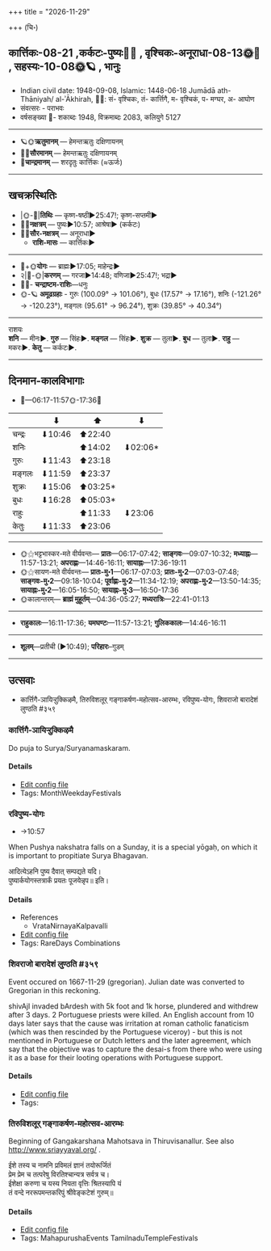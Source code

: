 +++
title = "2026-11-29"

+++
(चि॰)
## कार्त्तिकः-08-21  ,कर्कटः-पुष्यः🌛🌌  ,  वृश्चिकः-अनूराधा-08-13🌞🌌  ,  सहस्यः-10-08🌞🪐  , भानुः
- Indian civil date: 1948-09-08, Islamic: 1448-06-18 Jumādā ath-Thāniyah/ al-ʾĀkhirah, 🌌🌞: सं- वृश्चिकः, तं- कार्त्तिगै, म- वृश्चिकं, प- मग्घर, अ- आघोण
- संवत्सरः - पराभवः
- वर्षसङ्ख्या 🌛- शकाब्दः 1948, विक्रमाब्दः 2083, कलियुगे 5127
___________________
- 🪐🌞**ऋतुमानम्** — हेमन्तऋतुः दक्षिणायनम्
- 🌌🌞**सौरमानम्** — हेमन्तऋतुः दक्षिणायनम्
- 🌛**चान्द्रमानम्** — शरदृतुः कार्त्तिकः (≈ऊर्जः)
___________________


## खचक्रस्थितिः
- |🌞-🌛|**तिथिः** — कृष्ण-षष्ठी►25:47!; कृष्ण-सप्तमी►  
- 🌌🌛**नक्षत्रम्** — पुष्यः►10:57; आश्रेषा► (कर्कटः)  
- 🌌🌞**सौर-नक्षत्रम्** — अनूराधा►  
  - **राशि-मासः** — कार्त्तिकः► 
___________________
- 🌛+🌞**योगः** — ब्राह्मः►17:05; माहेन्द्रः►  
- २|🌛-🌞|**करणम्** — गरजा►14:48; वणिजा►25:47!; भद्रा►  
- 🌌🌛- **चन्द्राष्टम-राशिः**—धनुः  
- 🌞-🪐 **अमूढग्रहाः** - गुरुः (100.09° → 101.06°), बुधः (17.57° → 17.16°), शनिः (-121.26° → -120.23°), मङ्गलः (95.61° → 96.24°), शुक्रः (39.85° → 40.34°)
___________________
राशयः  
**शनि** — मीनः►. **गुरु** — सिंहः►. **मङ्गल** — सिंहः►. **शुक्र** — तुला►. **बुध** — तुला►. **राहु** — मकरः►. **केतु** — कर्कटः►. 
___________________


## दिनमान-कालविभागाः
- 🌅—06:17-11:57🌞-17:36🌇  

|      |⬇     |⬆     |⬇     |
|------|-----|-----|------|
|चन्द्रः|⬇10:46 |⬆22:40 |     |
|शनिः   |     |⬆14:02 |⬇02:06*|
|गुरुः  |⬇11:43 |⬆23:18 |     |
|मङ्गलः |⬇11:59 |⬆23:37 |     |
|शुक्रः |⬇15:06 |⬆03:25*|     |
|बुधः   |⬇16:28 |⬆05:03*|     |
|राहुः  |     |⬆11:33 |⬇23:06 |
|केतुः  |⬇11:33 |⬆23:06 |     |
___________________
- 🌞⚝भट्टभास्कर-मते वीर्यवन्तः— **प्रातः**—06:17-07:42; **साङ्गवः**—09:07-10:32; **मध्याह्नः**—11:57-13:21; **अपराह्णः**—14:46-16:11; **सायाह्नः**—17:36-19:11  
- 🌞⚝सायण-मते वीर्यवन्तः— **प्रातः-मु॰1**—06:17-07:03; **प्रातः-मु॰2**—07:03-07:48; **साङ्गवः-मु॰2**—09:18-10:04; **पूर्वाह्णः-मु॰2**—11:34-12:19; **अपराह्णः-मु॰2**—13:50-14:35; **सायाह्नः-मु॰2**—16:05-16:50; **सायाह्नः-मु॰3**—16:50-17:36  
- 🌞कालान्तरम्— **ब्राह्मं मुहूर्तम्**—04:36-05:27; **मध्यरात्रिः**—22:41-01:13  
___________________
- **राहुकालः**—16:11-17:36; **यमघण्टः**—11:57-13:21; **गुलिककालः**—14:46-16:11  
___________________
- **शूलम्**—प्रतीची (►10:49); **परिहारः**–गुडम्  
___________________

## उत्सवाः
- कार्त्तिगै-ञायिऱ्ऱुक्किऴमै, तिरुविशलूर् गङ्गाकर्षण-महोत्सव-आरम्भः, रविपुष्य-योगः, शिवराजो बारादेशं लुण्ठति #३५९
### कार्त्तिगै-ञायिऱ्ऱुक्किऴमै



Do puja to Surya/Suryanamaskaram.

#### Details
- [Edit config file](https://github.com/jyotisham/adyatithi/blob/master/tamil/description_only/kArttigai~JAyir2r2ukkizhamai.toml)
- Tags: MonthWeekdayFestivals


### रविपुष्य-योगः
- →10:57



When Pushya nakshatra falls on a Sunday, it is a special yōgaḥ, on which it is important to propitiate Surya Bhagavan.

आदित्येऽहनि पुष्य दैवात् सम्पद्यते यदि।  
पुष्यार्कयोगस्तत्रार्कं प्रयतः पूजयेन्नृप॥ इति।



#### Details
- References
  - VrataNirnayaKalpavalli
- [Edit config file](https://github.com/jyotisham/adyatithi/blob/master/time_focus/misc_combinations/description_only/ravipuSya-yOgaH.toml)
- Tags: RareDays Combinations


### शिवराजो बारादेशं लुण्ठति #३५९

Event occured on 1667-11-29 (gregorian). Julian date was converted to Gregorian in this reckoning. 

shivAjI invaded bArdesh with 5k foot and 1k horse, plundered  and withdrew after 3 days. 2 Portuguese priests were killed. An English account from 10 days later says that the cause was irritation at roman catholic fanaticism (which was then rescinded by the Portuguese viceroy) - but this is not mentioned in Portuguese or Dutch letters and the later agreement, which say that the objective was to capture the desai-s from there who were using it as a base for their looting operations with Portuguese support.

#### Details
- [Edit config file](https://github.com/jyotisham/adyatithi/blob/master/mahApuruSha/xatra-later/julian/day/11/19/shivarAjo_bArAdeshaM_luNThati.toml)
- Tags: 


### तिरुविशलूर् गङ्गाकर्षण-महोत्सव-आरम्भः



Beginning of Gangakarshana Mahotsava in Thiruvisanallur. See also http://www.sriayyaval.org/ .

ईशे तस्य च नामनि प्रविमलं ज्ञानं तयोरूर्जितं  
प्रेम प्रेम च तत्परेषु विरतिश्चान्यत्र सर्वत्र च।  
ईशेक्षा करुणा च यस्य नियता वृत्तिः श्रितस्यापि यं  
तं वन्दे नररूपमन्तकरिपुं श्रीवेङ्कटेशं गुरुम्॥



#### Details
- [Edit config file](https://github.com/jyotisham/adyatithi/blob/master/temples/Tamil/relative_event/tiruvizalUr_gaGgAkarSaNa-mahOtsava-samApanam/offset__-9/tiruvizalUr_gaGgAkarSaNa-mahOtsava-ArambhaH.toml)
- Tags: MahapurushaEvents TamilnaduTempleFestivals


